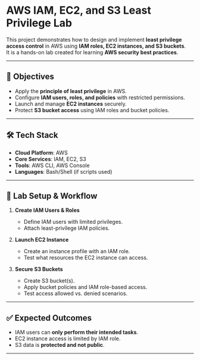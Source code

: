 # AWS IAM, EC2, and S3 Least Privilege Lab

This project demonstrates how to design and implement **least privilege access control** in AWS using **IAM roles, EC2 instances, and S3 buckets**.  
It is a hands-on lab created for learning **AWS security best practices**.

---

## 🎯 Objectives
- Apply the **principle of least privilege** in AWS.
- Configure **IAM users, roles, and policies** with restricted permissions.
- Launch and manage **EC2 instances** securely.
- Protect **S3 bucket access** using IAM roles and bucket policies.

---

## 🛠️ Tech Stack
- **Cloud Platform**: AWS  
- **Core Services**: IAM, EC2, S3  
- **Tools**: AWS CLI, AWS Console  
- **Languages**: Bash/Shell (if scripts used)  

---

## 🚀 Lab Setup & Workflow
1. **Create IAM Users & Roles**
   - Define IAM users with limited privileges.
   - Attach least-privilege IAM policies.

2. **Launch EC2 Instance**
   - Create an instance profile with an IAM role.
   - Test what resources the EC2 instance can access.

3. **Secure S3 Buckets**
   - Create S3 bucket(s).
   - Apply bucket policies and IAM role-based access.
   - Test access allowed vs. denied scenarios.
  

---

## ✅ Expected Outcomes
- IAM users can **only perform their intended tasks**.  
- EC2 instance access is limited by IAM role.  
- S3 data is **protected and not public**.  

---


